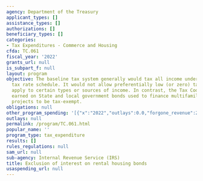 ```yaml
---
agency: Department of the Treasury
applicant_types: []
assistance_types: []
authorizations: []
beneficiary_types: []
categories:
- Tax Expenditures - Commerce and Housing
cfda: TC.061
fiscal_year: '2022'
grants_url: null
is_subpart_f: null
layout: program
objective: The baseline tax system generally would tax all income under the regular
  tax rate schedule. It would not allow preferentially low (or zero) tax rates to
  apply to certain types or sources of income. In contrast, the Tax Code allows interest
  earned on State and local government bonds used to finance multifamily rental housing
  projects to be tax-exempt.
obligations: null
other_program_spending: '[{"x":"2022","outlays":0.0,"forgone_revenue":2090000000.0},{"x":"2023","outlays":0.0,"forgone_revenue":1610000000.0},{"x":"2024","outlays":0.0,"forgone_revenue":2750000000.0}]'
outlays: null
permalink: /program/TC.061.html
popular_name: ''
program_type: tax_expenditure
results: []
rules_regulations: null
sam_url: null
sub-agency: Internal Revenue Service (IRS)
title: Exclusion of interest on rental housing bonds
usaspending_url: null
---
```

